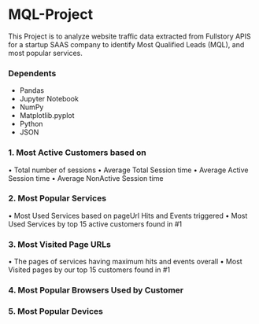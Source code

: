 # MQL-Project
This Project is to analyze website traffic data extracted from Fullstory APIS for a startup SAAS company to identify Most Qualified Leads (MQL), and most popular services.

### Dependents

* Pandas
* Jupyter Notebook
* NumPy
* Matplotlib.pyplot
* Python
* JSON

### 1. Most Active Customers based on

•	Total number of sessions 
•	Average Total Session time 
•	Average Active Session time 
•	Average NonActive Session time 

### 2. Most Popular Services 

•	Most Used Services based on pageUrl Hits and Events triggered
•	Most Used Services by top 15 active customers found in #1

### 3. Most Visited Page URLs

•	The pages of services having maximum hits and events overall
•	Most Visited pages by our top 15 customers found in #1

### 4. Most Popular Browsers Used by Customer

### 5. Most Popular Devices


